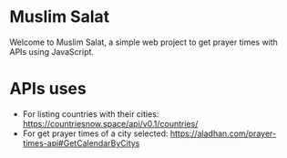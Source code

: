 # Muslim Salat

Welcome to Muslim Salat, a simple web project to get prayer times with APIs using JavaScript.

# APIs uses

- For listing countries with their cities: https://countriesnow.space/api/v0.1/countries/
- For get prayer times of a city selected: https://aladhan.com/prayer-times-api#GetCalendarByCitys
